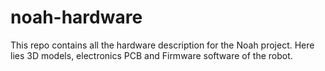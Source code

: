 # noah-hardware
This repo contains all the hardware description for the Noah project. Here lies 3D models, electronics PCB and Firmware software of the robot.
